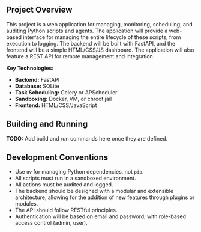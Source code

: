 ## Project Overview

This project is a web application for managing, monitoring, scheduling, and auditing Python scripts and agents. The application will provide a web-based interface for managing the entire lifecycle of these scripts, from execution to logging. The backend will be built with FastAPI, and the frontend will be a simple HTML/CSS/JS dashboard. The application will also feature a REST API for remote management and integration.

**Key Technologies:**

*   **Backend:** FastAPI
*   **Database:** SQLite
*   **Task Scheduling:** Celery or APScheduler
*   **Sandboxing:** Docker, VM, or chroot jail
*   **Frontend:** HTML/CSS/JavaScript

## Building and Running

**TODO:** Add build and run commands here once they are defined.

## Development Conventions

*   Use `uv` for managing Python dependencies, not `pip`.
*   All scripts must run in a sandboxed environment.
*   All actions must be audited and logged.
*   The backend should be designed with a modular and extensible architecture, allowing for the addition of new features through plugins or modules.
*   The API should follow RESTful principles.
*   Authentication will be based on email and password, with role-based access control (admin, user).
